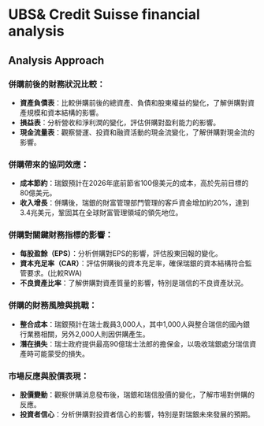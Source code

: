 # UBS& Credit Suisse financial analysis

## Analysis Approach


### 併購前後的財務狀況比較：

- **資產負債表**：比較併購前後的總資產、負債和股東權益的變化，了解併購對資產規模和資本結構的影響。
- **損益表**：分析營收和淨利潤的變化，評估併購對盈利能力的影響。
- **現金流量表**：觀察營運、投資和融資活動的現金流變化，了解併購對現金流的影響。

### 併購帶來的協同效應：

- **成本節約**：瑞銀預計在2026年底前節省100億美元的成本，高於先前目標的80億美元。
- **收入增長**：併購後，瑞銀的財富管理部門管理的客戶資金增加約20%，達到3.4兆美元，鞏固其在全球財富管理領域的領先地位。

### 併購對關鍵財務指標的影響：

- **每股盈餘（EPS）**：分析併購對EPS的影響，評估股東回報的變化。
- **資本充足率（CAR）**：評估併購後的資本充足率，確保瑞銀的資本結構符合監管要求。(比較RWA)
- **不良資產比率**：了解併購對資產質量的影響，特別是瑞信的不良資產狀況。

### 併購的財務風險與挑戰：

- **整合成本**：瑞銀預計在瑞士裁員3,000人，其中1,000人與整合瑞信的國內銀行業務相關，另外2,000人則因併購產生。
- **潛在損失**：瑞士政府提供最高90億瑞士法郎的擔保金，以吸收瑞銀處分瑞信資產時可能蒙受的損失。

### 市場反應與股價表現：

- **股價變動**：觀察併購消息發布後，瑞銀和瑞信股價的變化，了解市場對併購的反應。
- **投資者信心**：分析併購對投資者信心的影響，特別是對瑞銀未來發展的預期。